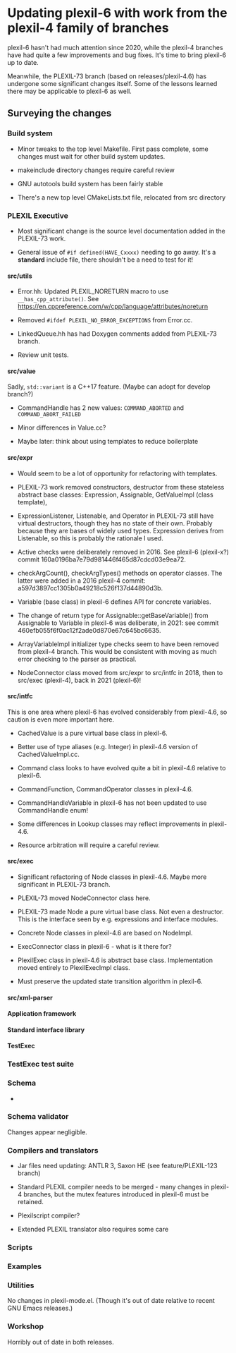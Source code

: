 # Updating plexil-6 with work from the plexil-4 family of branches

plexil-6 hasn't had much attention since 2020, while the plexil-4
branches have had quite a few improvements and bug fixes.  It's time
to bring plexil-6 up to date.

Meanwhile, the PLEXIL-73 branch (based on releases/plexil-4.6) has
undergone some significant changes itself.  Some of the lessons
learned there may be applicable to plexil-6 as well.

## Surveying the changes

### Build system

* Minor tweaks to the top level Makefile.  First pass complete, some
  changes must wait for other build system updates.

* makeinclude directory changes require careful review

* GNU autotools build system has been fairly stable

* There's a new top level CMakeLists.txt file, relocated from src
  directory

### PLEXIL Executive

* Most significant change is the source level documentation added in
  the PLEXIL-73 work.

* General issue of `#if defined(HAVE_Cxxxx)` needing to go away.  It's
  a **standard** include file, there shouldn't be a need to test for
  it!

#### src/utils

* Error.hh: Updated PLEXIL_NORETURN macro to use
  `__has_cpp_attribute()`.  See
  https://en.cppreference.com/w/cpp/language/attributes/noreturn

* Removed `#ifdef PLEXIL_NO_ERROR_EXCEPTIONS` from Error.cc.

* LinkedQueue.hh has had Doxygen comments added from PLEXIL-73 branch.

* Review unit tests.

#### src/value

Sadly, `std::variant` is a C++17 feature.  (Maybe can adopt for
develop branch?)

* CommandHandle has 2 new values: `COMMAND_ABORTED` and
  `COMMAND_ABORT_FAILED`

* Minor differences in Value.cc?

* Maybe later: think about using templates to reduce boilerplate

#### src/expr

* Would seem to be a lot of opportunity for refactoring with
  templates.

* PLEXIL-73 work removed constructors, destructor from these stateless
  abstract base classes: Expression, Assignable, GetValueImpl
  (class template),

* ExpressionListener, Listenable, and Operator in PLEXIL-73 still have
  virtual destructors, though they has no state of their own.
  Probably because they are bases of widely used types.  Expression
  derives from Listenable, so this is probably the rationale I used.

* Active checks were deliberately removed in 2016.  See plexil-6
  (plexil-x?)  commit 160a0196ba7e79d981446f465d87cdcd03e9ea72.

* checkArgCount(), checkArgTypes() methods on operator classes.  The
  latter were added in a 2016 plexil-4 commit:
  a597d3897cc1305b0a49218c526f137d44890d3b.

* Variable (base class) in plexil-6 defines API for concrete
  variables.

* The change of return type for Assignable::getBaseVariable() from
  Assignable to Variable in plexil-6 was deliberate, in 2021: see
  commit 460efb055f6f0ac12f2ade0d870e67c645bc6635.

* ArrayVariableImpl initializer type checks seem to have been removed
  from plexil-4 branch.  This would be consistent with moving as much
  error checking to the parser as practical.

* NodeConnector class moved from src/expr to src/intfc in 2018, then
  to src/exec (plexil-4), back in 2021 (plexil-6)!

#### src/intfc

This is one area where plexil-6 has evolved considerably from
plexil-4.6, so caution is even more important here.

* CachedValue is a pure virtual base class in plexil-6.

* Better use of type aliases (e.g. Integer) in plexil-4.6 version of
  CachedValueImpl.cc.
  
* Command class looks to have evolved quite a bit in plexil-4.6
  relative to plexil-6.

* CommandFunction, CommandOperator classes in plexil-4.6.

* CommandHandleVariable in plexil-6 has not been updated to use
  CommandHandle enum!

* Some differences in Lookup classes may reflect improvements in
  plexil-4.6.

* Resource arbitration will require a careful review.

#### src/exec

* Significant refactoring of Node classes in plexil-4.6.  Maybe more
  significant in PLEXIL-73 branch.

* PLEXIL-73 moved NodeConnector class here.

* PLEXIL-73 made Node a pure virtual base class.  Not even a
  destructor.  This is the interface seen by e.g. expressions and
  interface modules.

* Concrete Node classes in plexil-4.6 are based on NodeImpl.

* ExecConnector class in plexil-6 - what is it there for?

* PlexilExec class in plexil-4.6 is abstract base class.
  Implementation moved entirely to PlexilExecImpl class.

* Must preserve the updated state transition algorithm in plexil-6.

#### src/xml-parser

#### Application framework

#### Standard interface library

#### TestExec

### TestExec test suite

### Schema

* 

### Schema validator

Changes appear negligible.

### Compilers and translators

* Jar files need updating: ANTLR 3, Saxon HE (see feature/PLEXIL-123
  branch)

* Standard PLEXIL compiler needs to be merged - many changes in
  plexil-4 branches, but the mutex features introduced in plexil-6
  must be retained.
  
* Plexilscript compiler?

* Extended PLEXIL translator also requires some care

### Scripts



### Examples



### Utilities

No changes in plexil-mode.el.  (Though it's out of date relative to
recent GNU Emacs releases.)

### Workshop

Horribly out of date in both releases.
